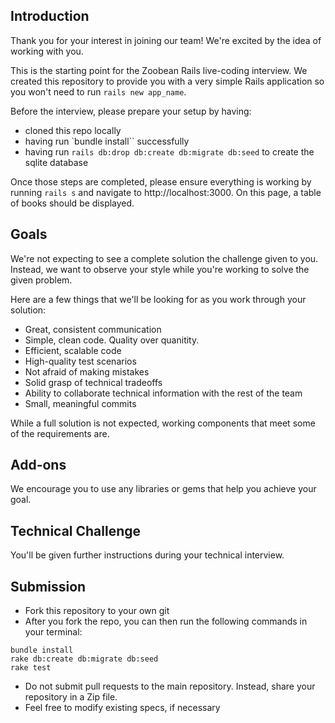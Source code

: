## Introduction

Thank you for your interest in joining our team! We're excited by the idea of working with you.

This is the starting point for the Zoobean Rails live-coding interview. We created this repository to provide you with a very simple Rails application so you won't need to run `rails new app_name`.

Before the interview, please prepare your setup by having:

* cloned this repo locally
* having run `bundle install`` successfully
* having run `rails db:drop db:create db:migrate db:seed` to create the sqlite database

Once those steps are completed, please ensure everything is working by running `rails s` and navigate to http://localhost:3000. On this page, a table of books should be displayed.

## Goals

We're not expecting to see a complete solution the challenge given to you. Instead, we want to observe your style while you're working to solve the given problem.

Here are a few things that we'll be looking for as you work through your solution:

- Great, consistent communication
- Simple, clean code. Quality over quanitity.
- Efficient, scalable code
- High-quality test scenarios
- Not afraid of making mistakes
- Solid grasp of technical tradeoffs
- Ability to collaborate technical information with the rest of the team
- Small, meaningful commits

While a full solution is not expected, working components that meet some of the requirements are.

## Add-ons

We encourage you to use any libraries or gems that help you achieve your goal.

## Technical Challenge

You'll be given further instructions during your technical interview.

## Submission

- Fork this repository to your own git
- After you fork the repo, you can then run the following commands in your terminal:

``````
bundle install
rake db:create db:migrate db:seed
rake test
``````

- Do not submit pull requests to the main repository. Instead, share your repository in a Zip file.
- Feel free to modify existing specs, if necessary
